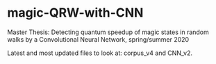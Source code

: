 # magic-QRW-with-CNN
Master Thesis: Detecting quantum speedup of magic states in random walks by a Convolutional Neural Network, spring/summer 2020

Latest and most updated files to look at: corpus_v4 and CNN_v2.
